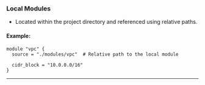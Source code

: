### **Local Modules**
- Located within the project directory and referenced using relative paths.

#### Example:
```hcl
module "vpc" {
  source = "./modules/vpc"  # Relative path to the local module

  cidr_block = "10.0.0.0/16"
}
```

---
